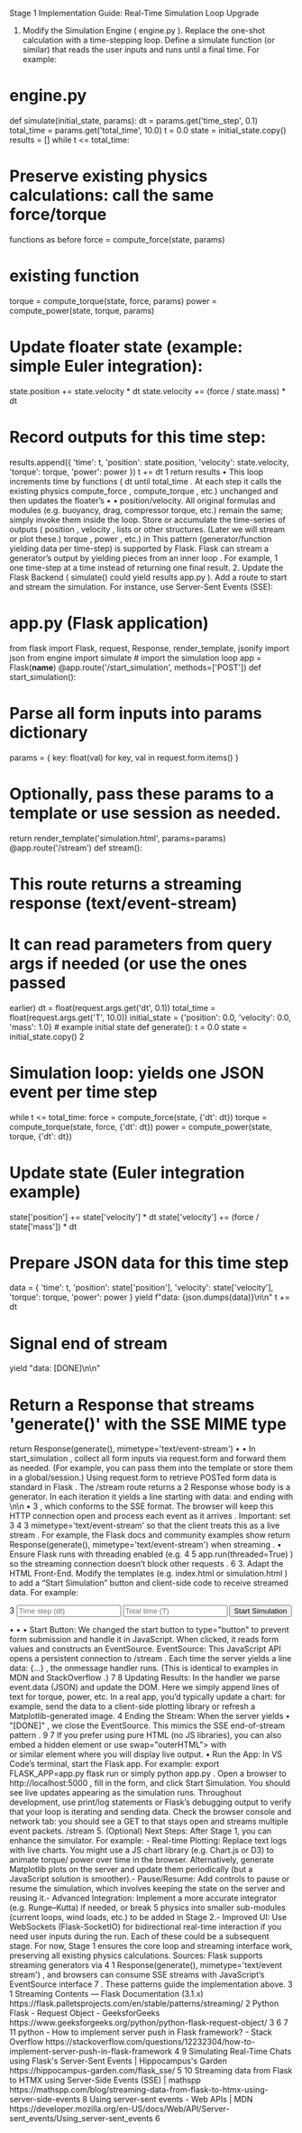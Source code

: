 Stage 1 Implementation Guide: Real-Time
 Simulation Loop Upgrade
 1. Modify the Simulation Engine (
 engine.py ). Replace the one-shot calculation with a time-stepping
 loop. Define a 
simulate function (or similar) that reads the user inputs and runs until a final time. For
 example:
 # engine.py
 def simulate(initial_state, params):
 dt = params.get('time_step', 0.1)
 total_time = params.get('total_time', 10.0)
 t = 0.0
 state = initial_state.copy()
 results = []
 while t <= total_time:
 # **Preserve existing physics calculations:** call the same force/torque 
functions as before
 force = compute_force(state, params)
 # existing function
 torque = compute_torque(state, force, params)
 power = compute_power(state, torque, params)
 # **Update floater state (example: simple Euler integration):**
 state.position += state.velocity * dt
 state.velocity += (force / state.mass) * dt
 # **Record outputs for this time step:**
 results.append({
 'time': t,
 'position': state.position,
 'velocity': state.velocity,
 'torque': torque,
 'power': power
 })
 t += dt
 1
return results
 • 
This loop increments time by 
functions (
 dt until 
total_time . At each step it calls the existing physics
 compute_force , 
compute_torque , etc.) unchanged and then updates the floater’s
 • 
• 
position/velocity. 
All original formulas and modules (e.g. buoyancy, drag, compressor torque, etc.) remain the same;
 simply invoke them inside the loop. 
Store or accumulate the time-series of outputs (
 position , 
velocity , 
lists or other structures. (Later we will stream or plot these.) 
torque , 
power , etc.) in
 This pattern (generator/function yielding data per time-step) is supported by Flask. Flask can stream a
 generator’s output by yielding pieces from an inner loop . For example, 
1
 one time-step at a time instead of returning one final result.
 2. Update the Flask Backend (
 simulate() could yield results
 app.py ). Add a route to start and stream the simulation. For instance, use
 Server-Sent Events (SSE): 
# app.py (Flask application)
 from flask import Flask, request, Response, render_template, jsonify
 import json
 from engine import simulate # import the simulation loop
 app = Flask(__name__)
 @app.route('/start_simulation', methods=['POST'])
 def start_simulation():
 # Parse all form inputs into params dictionary
 params = { key: float(val) for key, val in request.form.items() }
 # Optionally, pass these params to a template or use session as needed.
 return render_template('simulation.html', params=params)
 @app.route('/stream')
 def stream():
 # This route returns a streaming response (text/event-stream)
 # It can read parameters from query args if needed (or use the ones passed 
earlier)
 dt = float(request.args.get('dt', 0.1))
 total_time = float(request.args.get('T', 10.0))
 initial_state = {'position': 0.0, 'velocity': 0.0, 'mass': 1.0} # example 
initial state
 def generate():
 t = 0.0
 state = initial_state.copy()
 2
# Simulation loop: yields one JSON event per time step
 while t <= total_time:
 force = compute_force(state, {'dt': dt})
 torque = compute_torque(state, force, {'dt': dt})
 power = compute_power(state, torque, {'dt': dt})
 # Update state (Euler integration example)
 state['position'] += state['velocity'] * dt
 state['velocity'] += (force / state['mass']) * dt
 # Prepare JSON data for this time step
 data = {
 'time': t,
 'position': state['position'],
 'velocity': state['velocity'],
 'torque': torque,
 'power': power
 }
 yield f"data: {json.dumps(data)}\n\n"
 t += dt
 # Signal end of stream
 yield "data: [DONE]\n\n"
 # Return a Response that streams 'generate()' with the SSE MIME type
 return Response(generate(), mimetype='text/event-stream')
 • 
• 
In 
start_simulation , collect all form inputs via 
request.form and forward them as needed.
 (For example, you can pass them into the template or store them in a global/session.) Using 
request.form to retrieve POSTed form data is standard in Flask . 
The 
/stream route returns a 
2
 Response whose body is a generator. In each iteration it yields a
 line starting with 
data: and ending with 
\n\n
 • 
3
 , which conforms to the SSE format. The
 browser will keep this HTTP connection open and process each event as it arrives . 
Important: set 
3
 4
 3
 mimetype='text/event-stream' so that the client treats this as a live stream
 . For example, the Flask docs and community examples show 
return 
Response(generate(), mimetype='text/event-stream') when streaming . 
• 
Ensure Flask runs with threading enabled (e.g. 
4
 5
 app.run(threaded=True) ) so the streaming
 connection doesn’t block other requests . 
6
 3. Adapt the HTML Front-End. Modify the templates (e.g. 
index.html or 
simulation.html ) to add a
 “Start Simulation” button and client-side code to receive streamed data. For example:
 <!-- templates/simulation.html -->
 <form id="paramForm">
 <!-- existing input fields -->
 3
<input type="number" name="dt" placeholder="Time step (dt)"
 value="{{ params.get('dt',0.1) }}">
 <input type="number" name="T" placeholder="Total time (T)"
 value="{{ params.get('T',10) }}">
 <!-- ... other inputs ... -->
 <button type="button" id="startBtn">Start Simulation</button>
 </form>
 <div id="results">
 <!-- place to show dynamic output (charts, logs, etc.) -->
 </div>
 <script>
 // When the user clicks Start, open an SSE connection to '/stream'
 document.getElementById('startBtn').addEventListener('click', function() {
 // Option 1: send form parameters via query string
 const dt = document.querySelector('input[name="dt"]').value;
 const T = document.querySelector('input[name="T"]').value;
 const url = `/stream?dt=${dt}&T=${T}`;
 // Open EventSource for server-sent events
 const source = new EventSource(url);
 source.onmessage = function(event) {
 if (event.data === "[DONE]") {
 source.close();
 return;
 }
 const data = JSON.parse(event.data);
 // **Update the page with new data:** e.g., append to a log or update 
charts
 const log = document.getElementById('results');
 log.innerHTML += `<p>t=${data.time.toFixed(2)}s: pos=$
 {data.position.toFixed(2)}, vel=${data.velocity.toFixed(2)}, torque=$
 {data.torque.toFixed(2)}</p>`;
 // (Optionally update plots here using data.torque, data.power, etc.)
 };
 });
 </script>
 • 
• 
• 
Start Button: We changed the start button to type="button" to prevent form submission and handle
 it in JavaScript. When clicked, it reads form values and constructs an EventSource. 
EventSource: This JavaScript API opens a persistent connection to 
/stream . Each time the server
 yields a line 
data: {...} , the 
onmessage handler runs. (This is identical to examples in MDN
 and StackOverflow .) 
7
 8
 Updating Results: In the handler we parse 
event.data (JSON) and update the DOM. Here we
 simply append lines of text for torque, power, etc. In a real app, you’d typically update a chart: for
 example, send the data to a client-side plotting library or refresh a Matplotlib-generated image. 
4
Ending the Stream: When the server yields 
• 
"[DONE]" , we close the EventSource. This mimics the
 SSE end-of-stream pattern .
 9
 7
 If you prefer using pure HTML (no JS libraries), you can also embed a hidden element or use 
swap="outerHTML"> with 
<div hx
10
 htmx as in the example . But using plain EventSource/JS as above is
 straightforward and built-in.
 4. Integrate and Test in VS Code. Open your project in VS Code and apply the changes:
 • 
• 
• 
• 
Install Dependencies: Ensure you have Flask and Matplotlib installed. For example, in the
 integrated terminal run: 
pip install Flask matplotlib
 Edit Files:
 engine.py: Add the 
simulate function with the time loop as shown above. Import and reuse your
 existing physics functions (no need to rewrite formulas). 
app.py: Add the new routes (
 /start_simulation and 
call 
simulate in a streaming response. Use 
/stream ) or modify an existing route to
 flask.Response(..., mimetype='text/event
stream') as above
 4
 11
 . Also ensure 
app.run(..., threaded=True) in the 
if __name__ == '__main__': block to allow concurrent streaming . 
6
 • 
Templates: Update your HTML (e.g. 
templates/index.html or 
templates/
 simulation.html ) to include the Start button and EventSource script. Insert a 
<div> or similar
 element where you will display live output. 
• 
Run the App: In VS Code’s terminal, start the Flask app. For example: 
export FLASK_APP=app.py
 flask run
 or simply 
python app.py . Open a browser to 
http://localhost:5000 , fill in the form, and
 click Start Simulation. You should see live updates appearing as the simulation runs.
 Throughout development, use print/log statements or Flask’s debugging output to verify that your loop is
 iterating and sending data. Check the browser console and network tab: you should see a GET to 
that stays open and streams multiple event packets.
 /stream
 5. (Optional) Next Steps: After Stage 1, you can enhance the simulator. For example: - Real-time Plotting:
 Replace text logs with live charts. You might use a JS chart library (e.g. Chart.js or D3) to animate torque/
 power over time in the browser. Alternatively, generate Matplotlib plots on the server and update them
 periodically (but a JavaScript solution is smoother).- Pause/Resume: Add controls to pause or resume the simulation, which involves keeping the state on the
 server and reusing it.- Advanced Integration: Implement a more accurate integrator (e.g. Runge–Kutta) if needed, or break
 5
physics into smaller sub-modules (current loops, wind loads, etc.) to be added in Stage 2.- Improved UI: Use WebSockets (Flask-SocketIO) for bidirectional real-time interaction if you need user
 inputs during the run. 
Each of these could be a subsequent stage. For now, Stage 1 ensures the core loop and streaming interface
 work, preserving all existing physics calculations.
 Sources: Flask supports streaming generators via 
4
 1
 Response(generate(), mimetype='text/event
stream') , and browsers can consume SSE streams with JavaScript’s 
EventSource interface
 7
 . These patterns guide the implementation above. 
3
 1
 Streaming Contents — Flask Documentation (3.1.x)
 https://flask.palletsprojects.com/en/stable/patterns/streaming/
 2
 Python Flask - Request Object - GeeksforGeeks
 https://www.geeksforgeeks.org/python/python-flask-request-object/
 3
 6
 7
 11
 python - How to implement server push in Flask framework? - Stack Overflow
 https://stackoverflow.com/questions/12232304/how-to-implement-server-push-in-flask-framework
 4
 9
 Simulating Real-Time Chats using Flask's Server-Sent Events | Hippocampus's Garden
 https://hippocampus-garden.com/flask_sse/
 5
 10
 Streaming data from Flask to HTMX using Server-Side Events (SSE) | mathspp
 https://mathspp.com/blog/streaming-data-from-flask-to-htmx-using-server-side-events
 8
 Using server-sent events - Web APIs | MDN
 https://developer.mozilla.org/en-US/docs/Web/API/Server-sent_events/Using_server-sent_events
 6